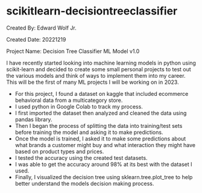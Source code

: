 # scikitlearn-decisiontreeclassifier

Created By: Edward Wolf Jr.

Created Date: 20221219

Project Name: Decision Tree Classifier ML Model v1.0

I have recently started looking into machine learning models in python using scikit-learn and decided to create some small personal projects to test out the various models and think of ways to implement them into my career. This will be the first of many ML projects I will be working on in 2023.

- For this project, I found a dataset on kaggle that included ecommerce behavioral data from a multicategory store.
- I used python in Google Colab to track my process.
- I first imported the dataset then analyzed and cleaned the data using pandas library.
- Then I began the process of splitting the data into training/test sets before training the model and asking it to make predictions.
- Once the model is trained, I asked it to make some predictions about what brands a customer might buy and what interaction they might have based on product types and prices.
- I tested the accuracy using the created test datasets.
- I was able to get the accuracy around 98% at its best with the dataset I used.
- Finally, I visualized the decision tree using sklearn.tree.plot_tree to help better understand the models decision making process.
